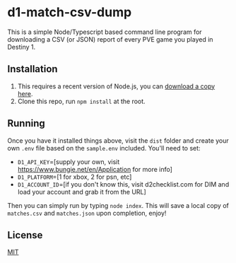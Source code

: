 # d1-match-csv-dump

This is a simple Node/Typescript based command line program for downloading a CSV (or JSON) report of every PVE game you played in Destiny 1.

## Installation

1. This requires a recent version of Node.js, you can [download a copy here](https://nodejs.org/en/download/).
2. Clone this repo, run `npm install` at the root.

## Running

Once you have it installed things above, visit the `dist` folder and create your own `.env` file based on the `sample.env` included. You'll need to set: 

- `D1_API_KEY`=[supply your own, visit https://www.bungie.net/en/Application for more info]
- `D1_PLATFORM`=[1 for xbox, 2 for psn, etc]
- `D1_ACCOUNT_ID`=[if you don't know this, visit d2checklist.com for DIM and load your account and grab it from the URL]

Then you can simply run by typing `node index`. This will save a local copy of `matches.csv` and `matches.json` upon completion, enjoy!

## License
[MIT](https://choosealicense.com/licenses/mit/)